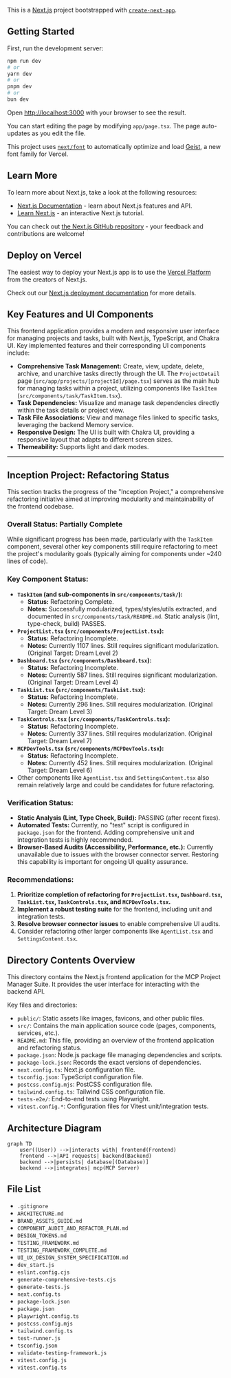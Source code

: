 This is a [Next.js](https://nextjs.org) project bootstrapped with [`create-next-app`](https://nextjs.org/docs/app/api-reference/cli/create-next-app).

## Getting Started

First, run the development server:

```bash
npm run dev
# or
yarn dev
# or
pnpm dev
# or
bun dev
```

Open [http://localhost:3000](http://localhost:3000) with your browser to see the result.

You can start editing the page by modifying `app/page.tsx`. The page auto-updates as you edit the file.

This project uses [`next/font`](https://nextjs.org/docs/app/building-your-application/optimizing/fonts) to automatically optimize and load [Geist](https://vercel.com/font), a new font family for Vercel.

## Learn More

To learn more about Next.js, take a look at the following resources:

- [Next.js Documentation](https://nextjs.org/docs) - learn about Next.js features and API.
- [Learn Next.js](https://nextjs.org/learn) - an interactive Next.js tutorial.

You can check out [the Next.js GitHub repository](https://github.com/vercel/next.js) - your feedback and contributions are welcome!

## Deploy on Vercel

The easiest way to deploy your Next.js app is to use the [Vercel Platform](https://vercel.com/new?utm_medium=default-template&filter=next.js&utm_source=create-next-app&utm_campaign=create-next-app-readme) from the creators of Next.js.

Check out our [Next.js deployment documentation](https://nextjs.org/docs/app/building-your-application/deploying) for more details.

## Key Features and UI Components

This frontend application provides a modern and responsive user interface for managing projects and tasks, built with Next.js, TypeScript, and Chakra UI. Key implemented features and their corresponding UI components include:

*   **Comprehensive Task Management:** Create, view, update, delete, archive, and unarchive tasks directly through the UI. The `ProjectDetail` page (`src/app/projects/[projectId]/page.tsx`) serves as the main hub for managing tasks within a project, utilizing components like `TaskItem` (`src/components/task/TaskItem.tsx`).
*   **Task Dependencies:** Visualize and manage task dependencies directly within the task details or project view.
*   **Task File Associations:** View and manage files linked to specific tasks, leveraging the backend Memory service.
*   **Responsive Design:** The UI is built with Chakra UI, providing a responsive layout that adapts to different screen sizes.
*   **Themeability:** Supports light and dark modes.

---

## Inception Project: Refactoring Status

This section tracks the progress of the "Inception Project," a comprehensive refactoring initiative aimed at improving modularity and maintainability of the frontend codebase.

### Overall Status: Partially Complete

While significant progress has been made, particularly with the `TaskItem` component, several other key components still require refactoring to meet the project's modularity goals (typically aiming for components under ~240 lines of code).

### Key Component Status:

*   **`TaskItem` (and sub-components in `src/components/task/`):**
    *   **Status:** Refactoring Complete.
    *   **Notes:** Successfully modularized, types/styles/utils extracted, and documented in `src/components/task/README.md`. Static analysis (lint, type-check, build) PASSES.
*   **`ProjectList.tsx` (`src/components/ProjectList.tsx`):**
    *   **Status:** Refactoring Incomplete.
    *   **Notes:** Currently 1107 lines. Still requires significant modularization. (Original Target: Dream Level 2)
*   **`Dashboard.tsx` (`src/components/Dashboard.tsx`):**
    *   **Status:** Refactoring Incomplete.
    *   **Notes:** Currently 587 lines. Still requires significant modularization. (Original Target: Dream Level 4)
*   **`TaskList.tsx` (`src/components/TaskList.tsx`):**
    *   **Status:** Refactoring Incomplete.
    *   **Notes:** Currently 296 lines. Still requires modularization. (Original Target: Dream Level 3)
*   **`TaskControls.tsx` (`src/components/TaskControls.tsx`):**
    *   **Status:** Refactoring Incomplete.
    *   **Notes:** Currently 337 lines. Still requires modularization. (Original Target: Dream Level 7)
*   **`MCPDevTools.tsx` (`src/components/MCPDevTools.tsx`):**
    *   **Status:** Refactoring Incomplete.
    *   **Notes:** Currently 452 lines. Still requires modularization. (Original Target: Dream Level 6)
*   Other components like `AgentList.tsx` and `SettingsContent.tsx` also remain relatively large and could be candidates for future refactoring.

### Verification Status:

*   **Static Analysis (Lint, Type Check, Build):** PASSING (after recent fixes).
*   **Automated Tests:** Currently, no "test" script is configured in `package.json` for the frontend. Adding comprehensive unit and integration tests is highly recommended.
*   **Browser-Based Audits (Accessibility, Performance, etc.):** Currently unavailable due to issues with the browser connector server. Restoring this capability is important for ongoing UI quality assurance.

### Recommendations:

1.  **Prioritize completion of refactoring for `ProjectList.tsx`, `Dashboard.tsx`, `TaskList.tsx`, `TaskControls.tsx`, and `MCPDevTools.tsx`.**
2.  **Implement a robust testing suite** for the frontend, including unit and integration tests.
3.  **Resolve browser connector issues** to enable comprehensive UI audits.
4.  Consider refactoring other larger components like `AgentList.tsx` and `SettingsContent.tsx`.

## Directory Contents Overview

This directory contains the Next.js frontend application for the MCP Project Manager Suite. It provides the user interface for interacting with the backend API.

Key files and directories:

*   `public/`: Static assets like images, favicons, and other public files.
*   `src/`: Contains the main application source code (pages, components, services, etc.).
*   `README.md`: This file, providing an overview of the frontend application and refactoring status.
*   `package.json`: Node.js package file managing dependencies and scripts.
*   `package-lock.json`: Records the exact versions of dependencies.
*   `next.config.ts`: Next.js configuration file.
*   `tsconfig.json`: TypeScript configuration file.
*   `postcss.config.mjs`: PostCSS configuration file.
*   `tailwind.config.ts`: Tailwind CSS configuration file.
*   `tests-e2e/`: End-to-end tests using Playwright.
*   `vitest.config.*`: Configuration files for Vitest unit/integration tests.

## Architecture Diagram
```mermaid
graph TD
    user((User)) -->|interacts with| frontend(Frontend)
    frontend -->|API requests| backend(Backend)
    backend -->|persists| database[(Database)]
    backend -->|integrates| mcp(MCP Server)
```

<!-- File List Start -->
## File List

- `.gitignore`
- `ARCHITECTURE.md`
- `BRAND_ASSETS_GUIDE.md`
- `COMPONENT_AUDIT_AND_REFACTOR_PLAN.md`
- `DESIGN_TOKENS.md`
- `TESTING_FRAMEWORK.md`
- `TESTING_FRAMEWORK_COMPLETE.md`
- `UI_UX_DESIGN_SYSTEM_SPECIFICATION.md`
- `dev_start.js`
- `eslint.config.cjs`
- `generate-comprehensive-tests.cjs`
- `generate-tests.js`
- `next.config.ts`
- `package-lock.json`
- `package.json`
- `playwright.config.ts`
- `postcss.config.mjs`
- `tailwind.config.ts`
- `test-runner.js`
- `tsconfig.json`
- `validate-testing-framework.js`
- `vitest.config.js`
- `vitest.config.ts`

<!-- File List End -->

